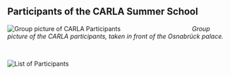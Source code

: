 ## Participants of the CARLA Summer School

![Group picture of CARLA Participants](../pictures/CARLA_SS_group_photo.jpg)
&emsp;&emsp;&emsp;&emsp;&emsp;&emsp;&emsp;&emsp;&emsp;&emsp;&emsp;
_Group picture of the CARLA participants, taken in front of the Osnabrück palace._

<br>

![List of Participants](../pictures/CARLA_SS_participants.png)
